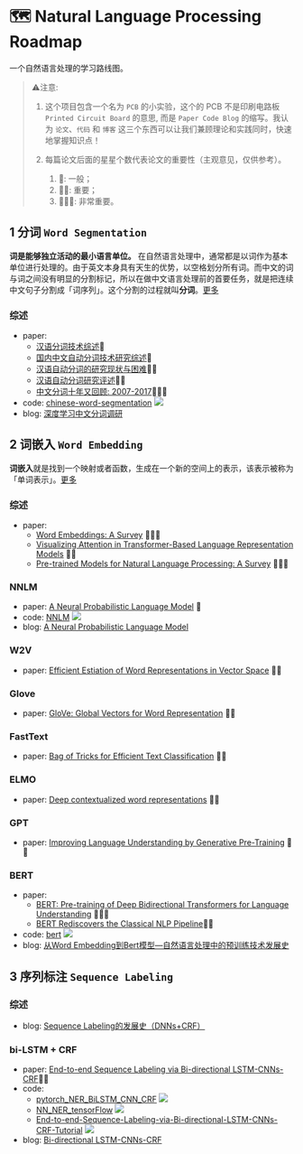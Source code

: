 # 🗺️ Natural Language Processing Roadmap

一个自然语言处理的学习路线图。

> ⚠️注意:
> 
> 1. 这个项目包含一个名为 `PCB` 的小实验，这个的 PCB 不是印刷电路板 `Printed Circuit Board` 的意思, 而是 `Paper Code Blog` 的缩写。我认为 `论文`、`代码` 和 `博客` 这三个东西可以让我们兼顾理论和实践同时，快速地掌握知识点！
> 
> 2. 每篇论文后面的星星个数代表论文的重要性（主观意见，仅供参考）。
>     1. 🌟: 一般；
>     2. 🌟🌟: 重要；
>     3. 🌟🌟🌟: 非常重要。

## 1 分词 `Word Segmentation`

**词是能够独立活动的最小语言单位。** 在自然语言处理中，通常都是以词作为基本单位进行处理的。由于英文本身具有天生的优势，以空格划分所有词。而中文的词与词之间没有明显的分割标记，所以在做中文语言处理前的首要任务，就是把连续中文句子分割成「词序列」。这个分割的过程就叫**分词**。[更多](https://www.v2ai.cn/nlp/2018/04/26/NLP-4.html)

### 综述

- paper:
  - [汉语分词技术综述](http://www.lis.ac.cn/CN/article/downloadArticleFile.do?attachType=PDF&id=9402)🌟
  - [国内中文自动分词技术研究综述](http://www.lis.ac.cn/CN/article/downloadArticleFile.do?attachType=PDF&id=11361)🌟
  - [汉语自动分词的研究现状与困难](http://sourcedb.ict.cas.cn/cn/ictthesis/200907/P020090722605434114544.pdf)🌟🌟
  - [汉语自动分词研究评述](http://59.108.48.5/course/mining/12-13spring/%E5%8F%82%E8%80%83%E6%96%87%E7%8C%AE/02-01%E6%B1%89%E8%AF%AD%E8%87%AA%E5%8A%A8%E5%88%86%E8%AF%8D%E7%A0%94%E7%A9%B6%E8%AF%84%E8%BF%B0.pdf)🌟🌟
  - [中文分词十年又回顾: 2007-2017](https://arxiv.org/pdf/1901.06079.pdf)🌟🌟🌟
- code: [chinese-word-segmentation](https://github.com/Ailln/chinese-word-segmentation) ![](https://img.shields.io/github/stars/Ailln/chinese-word-segmentation.svg)
- blog: [深度学习中文分词调研](http://www.hankcs.com/nlp/segment/depth-learning-chinese-word-segmentation-survey.html)

## 2 词嵌入 `Word Embedding`

**词嵌入**就是找到一个映射或者函数，生成在一个新的空间上的表示，该表示被称为「单词表示」。[更多](https://www.v2ai.cn/nlp/2018/08/27/NLP-6.html)

### 综述

- paper: 
  - [Word Embeddings: A Survey](https://arxiv.org/pdf/1901.09069.pdf) 🌟🌟🌟
  - [Visualizing Attention in Transformer-Based Language Representation Models](https://arxiv.org/pdf/1904.02679.pdf) 🌟🌟
  - [Pre-trained Models for Natural Language Processing: A Survey](https://arxiv.org/pdf/2003.08271.pdf) 🌟🌟🌟

### NNLM

- paper: [A Neural Probabilistic Language Model](http://www.jmlr.org/papers/volume3/bengio03a/bengio03a.pdf) 🌟
- code: [NNLM](https://github.com/FuYanzhe2/NNLM) ![](https://img.shields.io/github/stars/FuYanzhe2/NNLM.svg)
- blog: [A Neural Probabilistic Language Model](https://zhuanlan.zhihu.com/p/21240807)

### W2V

- paper: [Efficient Estiation of Word Representations in Vector Space](https://arxiv.org/abs/1301.3781) 🌟🌟

### Glove

- paper: [GloVe: Global Vectors for Word Representation](https://nlp.stanford.edu/pubs/glove.pdf) 🌟🌟

### FastText

- paper: [Bag of Tricks for Efficient Text Classification](https://arxiv.org/pdf/1607.01759.pdf) 🌟🌟

### ELMO

- paper: [Deep contextualized word representations](https://arxiv.org/pdf/1802.05365.pdf) 🌟🌟

### GPT

- paper: [Improving Language Understanding by Generative Pre-Training](https://s3-us-west-2.amazonaws.com/openai-assets/research-covers/language-unsupervised/language_understanding_paper.pdf) 🌟🌟

### BERT

- paper:
  - [BERT: Pre-training of Deep Bidirectional Transformers for Language Understanding](https://arxiv.org/pdf/1810.04805.pdf) 🌟🌟🌟
  - [BERT Rediscovers the Classical NLP Pipeline](https://arxiv.org/pdf/1905.05950.pdf)🌟🌟
- code: [bert](https://github.com/google-research/bert) ![](https://img.shields.io/github/stars/google-research/bert.svg)
- blog: [从Word Embedding到Bert模型—自然语言处理中的预训练技术发展史](https://zhuanlan.zhihu.com/p/49271699)


## 3 序列标注 `Sequence Labeling`

### 综述

- blog: [Sequence Labeling的发展史（DNNs+CRF）](https://zhuanlan.zhihu.com/p/34828874)

### bi-LSTM + CRF

- paper: [End-to-end Sequence Labeling via Bi-directional LSTM-CNNs-CRF](https://www.aclweb.org/anthology/P16-1101)🌟🌟
- code:
  - [pytorch_NER_BiLSTM_CNN_CRF](https://github.com/bamtercelboo/pytorch_NER_BiLSTM_CNN_CRF) ![](https://img.shields.io/github/stars/bamtercelboo/pytorch_NER_BiLSTM_CNN_CRF.svg)
  - [NN_NER_tensorFlow](https://github.com/LopezGG/NN_NER_tensorFlow) ![](https://img.shields.io/github/stars/LopezGG/NN_NER_tensorFlow.svg)
  - [End-to-end-Sequence-Labeling-via-Bi-directional-LSTM-CNNs-CRF-Tutorial](https://github.com/jayavardhanr/End-to-end-Sequence-Labeling-via-Bi-directional-LSTM-CNNs-CRF-Tutorial) ![](https://img.shields.io/github/stars/jayavardhanr/End-to-end-Sequence-Labeling-via-Bi-directional-LSTM-CNNs-CRF-Tutorial.svg)
- blog: [Bi-directional LSTM-CNNs-CRF](https://zhuanlan.zhihu.com/p/30791481)
